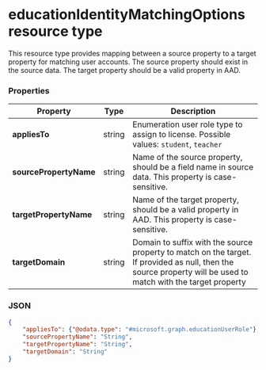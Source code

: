 # educationIdentityMatchingOptions resource type

This resource type provides mapping between a source property to a target property for matching user accounts. The source property should exist in the source data. The target property should be a valid property in AAD.

### Properties

| Property | Type | Description |
|-|-|-|
| **appliesTo** | string |  Enumeration user role type to assign to license. Possible values: `student`, `teacher`       |
| **sourcePropertyName** | string |  Name of the source property, should be a field name in source data. This property is case-sensitive.        |
| **targetPropertyName** | string |  Name of the target property, should be a valid property in AAD. This property is case-sensitive.     |
| **targetDomain** | string |  Domain to suffix with the source property to match on the target. If provided as null, then the source property will be used to match with the target property         |

### JSON
<!-- {
  "blockType": "resource",
  "optionalProperties": [

  ],
  "@odata.type": "#microsoft.graph.educationIdentityMatchingOptions"
}-->

```json
{
    "appliesTo": {"@odata.type": "#microsoft.graph.educationUserRole"},
    "sourcePropertyName": "String",
    "targetPropertyName": "String",
    "targetDomain": "String"
}
```
